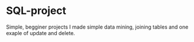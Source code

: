 # SQL-project
Simple, begginer projects
I made simple data mining, joining tables and one exaple of update and delete.
